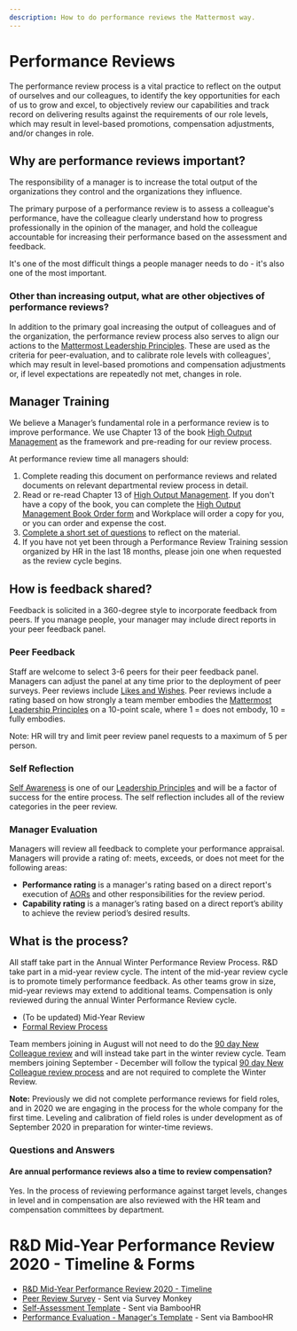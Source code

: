 ```yaml
---
description: How to do performance reviews the Mattermost way.
---
```


# Performance Reviews

The performance review process is a vital practice to reflect on the output of ourselves and our colleagues, to identify the key opportunities for each of us to grow and excel, to objectively review our capabilities and track record on delivering results against the requirements of our role levels, which may result in level-based promotions, compensation adjustments, and/or changes in role.

## Why are performance reviews important?

The responsibility of a manager is to increase the total output of the organizations they control and the organizations they influence.

The primary purpose of a performance review is to assess a colleague's performance, have the colleague clearly understand how to progress professionally in the opinion of the manager, and hold the colleague accountable for increasing their performance based on the assessment and feedback.

It's one of the most difficult things a people manager needs to do - it's also one of the most important.

### Other than increasing output, what are other objectives of performance reviews?

In addition to the primary goal increasing the output of colleagues and of the organization, the performance review process also serves to align our actions to the [Mattermost Leadership Principles](../../../../company/about-mattermost/#leadership-principles). These are used as the criteria for peer-evaluation, and to calibrate role levels with colleagues', which may result in level-based promotions and compensation adjustments or, if level expectations are repeatedly not met, changes in role.

## Manager Training 

We believe a Manager’s fundamental role in a performance review is to improve performance. We use Chapter 13 of the book [High Output Management](https://www.amazon.com/High-Output-Management-Andrew-Grove-ebook/dp/B015VACHOK) as the framework and pre-reading for our review process.

At performance review time all managers should:

1. Complete reading this document on performance reviews and related documents on relevant departmental review process in detail.
2. Read or re-read Chapter 13 of [High Output Management](https://www.amazon.com/High-Output-Management-Andrew-Grove-ebook/dp/B015VACHOK). If you don't have a copy of the book, you can complete the [High Output Management Book Order form](https://forms.gle/J2Aio3Lv1eK74ob3A) and Workplace will order a copy for you, or you can order and expense the cost.
3. [Complete a short set of questions](https://forms.gle/uG8VvFGcpSfQMdvz6) to reflect on the material.
4. If you have not yet been through a Performance Review Training session organized by HR in the last 18 months, please join one when requested as the review cycle begins.

## How is feedback shared?

Feedback is solicited in a 360-degree style to incorporate feedback from peers. If you manage people, your manager may include direct reports in your peer feedback panel.

### Peer Feedback 

Staff are welcome to select 3-6 peers for their peer feedback panel. Managers can adjust the panel at any time prior to the deployment of peer surveys. 
Peer reviews include [Likes and Wishes](https://handbook.mattermost.com/company/about-mattermost/mindsets#likes-and-wishes). Peer reviews include a rating based on how strongly a team member embodies the [Mattermost Leadership Principles](https://handbook.mattermost.com/company/about-mattermost#leadership-principles) on a 10-point scale, where 1 = does not embody, 10 = fully embodies.

Note: HR will try and limit peer review panel requests to a maximum of 5 per person.

### Self Reflection

[Self Awareness](https://handbook.mattermost.com/company/about-mattermost#leadership-principles) is one of our [Leadership Principles](https://handbook.mattermost.com/company/about-mattermost#leadership-principles) and will be a factor of success for the entire process. The self reflection includes all of the review categories in the peer review.

### Manager Evaluation

Managers will review all feedback to complete your performance appraisal. Managers will provide a rating of: meets, exceeds, or does not meet for the following areas:
 - **Performance rating** is a manager's rating based on a direct report's execution of [AORs](https://handbook.mattermost.com/operations/operations/areas-of-responsibility) and other responsibilities for the review period.
 - **Capability rating** is a manager’s rating based on a direct report’s ability to achieve the review period’s desired results.

## What is the process?

All staff take part in the Annual Winter Performance Review Process. R&D take part in a mid-year review cycle. The intent of the mid-year review cycle is to promote timely performance feedback. As other teams grow in size, mid-year reviews may extend to additional teams. Compensation is only reviewed during the annual Winter Performance Review cycle.

* (To be updated) Mid-Year Review
* [Formal Review Process](https://handbook.mattermost.com/operations/people/performance-reviews-50/formal-review-process)
  
Team members joining in August will not need to do the [90 day New Colleague review](https://handbook.mattermost.com/contributors/onboarding#new-colleague-90-day-feedback-process) and will instead take part in the winter review cycle. Team members joining September - December will follow the typical [90 day New Colleague review process](https://handbook.mattermost.com/contributors/onboarding#new-colleague-90-day-feedback-process) and are not required to complete the Winter Review.

**Note:** Previously we did not complete performance reviews for field roles, and in 2020 we are engaging in the process for the whole company for the first time. Leveling and calibration of field roles is under development as of September 2020 in preparation for winter-time reviews.

### Questions and Answers

#### Are annual performance reviews also a time to review compensation?

Yes. In the process of reviewing performance against target levels, changes in level and in compensation are also reviewed with the HR team and compensation committees by department.

# R&D Mid-Year Performance Review 2020 - Timeline & Forms

* [R&D Mid-Year Performance Review 2020 - Timeline](https://handbook.mattermost.com/operations/workplace/people/performance-reviews-50/midyear-performance-review-timeline-2020)
* [Peer Review Survey](https://www.surveymonkey.com/r/3GJPBYH) - Sent via Survey Monkey
* [Self-Assessment Template](https://drive.google.com/drive/u/0/folders/1qfgm6zfu5paP1j80CWHjEb3s0kHQi-rd) - Sent via BambooHR
* [Performance Evaluation - Manager's Template](https://drive.google.com/drive/u/0/folders/1qfgm6zfu5paP1j80CWHjEb3s0kHQi-rd) - Sent via BambooHR
